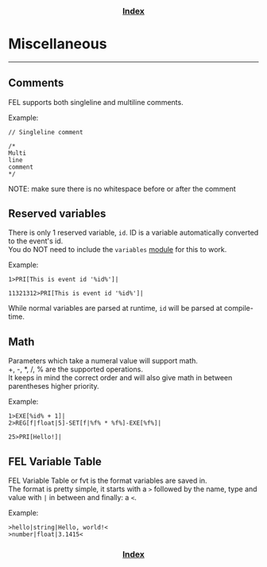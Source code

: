 <h3 align="center"><a href="index.html">Index</a></h3>

# Miscellaneous
-----

## Comments
FEL supports both singleline and multiline comments.

Example:
```
// Singleline comment

/*
Multi
line
comment
*/
```
  NOTE: make sure there is no whitespace before or after the comment
  
## Reserved variables
There is only 1 reserved variable, `id`.
ID is a variable automatically converted to the event's id.  
You do NOT need to include the `variables` [module](modules.html) for this to work.

Example:
```
1>PRI[This is event id '%id%']|

11321312>PRI[This is event id '%id%']|
```
While normal variables are parsed at runtime, `id` will be parsed at compile-time.

## Math
Parameters which take a numeral value will support math.  
+, -, *, /, % are the supported operations.  
It keeps in mind the correct order and will also give math in between parentheses higher priority.  

Example:
```
1>EXE[%id% + 1]|
2>REG[f|float|5]-SET[f|%f% * %f%]-EXE[%f%]|

25>PRI[Hello!]|
```

## FEL Variable Table
FEL Variable Table or fvt is the format variables are saved in.  
The format is pretty simple, it starts with a `>` followed by the name, type and value with `|` in between and finally: a `<`.  

Example:
```
>hello|string|Hello, world!<
>number|float|3.1415<
```

<h3 align="center"><a href="index.html">Index</a></h3>
